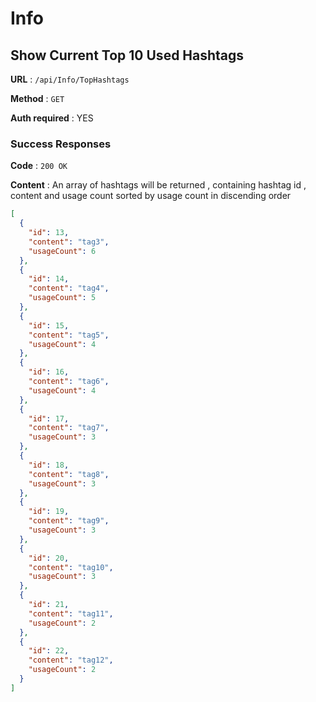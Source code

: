 # Info
## Show Current Top 10 Used Hashtags

**URL** : `/api/Info/TopHashtags`

**Method** : `GET`

**Auth required** : YES

### Success Responses

**Code** : `200 OK`

**Content** : An array of hashtags will be returned , containing hashtag id , content and usage count sorted by usage count in discending order

```json
[
  {
    "id": 13,
    "content": "tag3",
    "usageCount": 6
  },
  {
    "id": 14,
    "content": "tag4",
    "usageCount": 5
  },
  {
    "id": 15,
    "content": "tag5",
    "usageCount": 4
  },
  {
    "id": 16,
    "content": "tag6",
    "usageCount": 4
  },
  {
    "id": 17,
    "content": "tag7",
    "usageCount": 3
  },
  {
    "id": 18,
    "content": "tag8",
    "usageCount": 3
  },
  {
    "id": 19,
    "content": "tag9",
    "usageCount": 3
  },
  {
    "id": 20,
    "content": "tag10",
    "usageCount": 3
  },
  {
    "id": 21,
    "content": "tag11",
    "usageCount": 2
  },
  {
    "id": 22,
    "content": "tag12",
    "usageCount": 2
  }
]
```